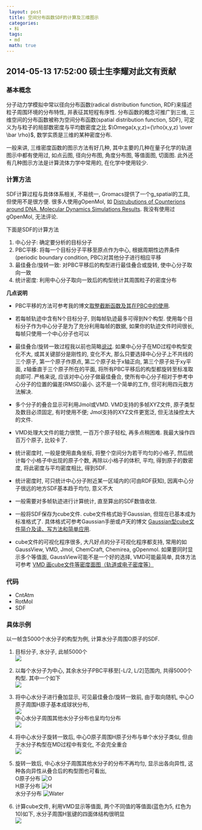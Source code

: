 ```yaml
---
 layout: post
 title: 空间分布函数SDF的计算及三维图示
 categories: 
 - 科
 tags:
 - md
 math: true
---
```


## 2014-05-13 17:52:00 硕士生李耀对此文有贡献

### 基本概念

分子动力学模拟中常以径向分布函数(radical distribution function, RDF)来描述粒子周围环境的分布特性, 并表征其短程有序性. 
分布函数的概念可推广到三维, 三维空间的分布函数被称为空间分布函数(spatial distribution function, SDF),
可定义为与粒子的局部数密度与平均数密度之比 $\Omega(x,y,z)={\rho(x,y,z) \over \bar \rho}$, 数学实质是三维的某种密度分布.

一般来讲, 三维密度函数的图示方法有好几种, 其中主要的几种在量子化学的轨道图示中都有使用过, 
如点云图, 径向分布图, 角度分布图, 等值面图, 切面图. 此外还有几种图示方法是计算流体力学中常用的, 在化学中使用较少.

### 计算方法

SDF计算过程与具体体系相关, 不易统一, Gromacs提供了一个g_spatial的工具, 但使用不是很方便. 很多人使用gOpenMol, 如
[Distrubutions of Counterions around DNA. Molecular Dynamics Simulations Results](http://www.fos.su.se/~sasha/dna_sim/).
我没有使用过gOpenMol, 无法评论.

下面是SDF的计算方法

1. 中心分子: 确定要分析的目标分子
2. PBC平移: 将每一个目标分子平移至原点作为中心, 根据周期性边界条件(periodic boundary condition, PBC)对其他分子进行相应平移
3. 最佳叠合/旋转一致: 对PBC平移后的构型进行最佳叠合或旋转, 使中心分子取向一致
4. 统计密度: 利用中心分子取向一致后的构型统计其周围粒子的密度分布


**几点说明**

- PBC平移的方法可参考我的博文[取整截断函数及其在PBC中的使用](http://blog.sciencenet.cn/blog-548663-717442.html).

- 若每帧轨迹中含有N个目标分子, 则每帧轨迹最多可得到N个构型. 使用每个目标分子作为中心分子是为了充分利用每帧的数据, 
如果你的轨迹文件时间很长, 每帧只使用一个中心分子也可以

- 最佳叠合/旋转一致过程我以前也简略[说过](http://blog.sciencenet.cn/blog-548663-719298.html). 
如果中心分子在MD过程中构型变化不大, 或其关键部分是刚性的, 变化不大, 那么只要选择中心分子上不共线的三个原子, 
第一个原子作原点, 第二个原子处于x轴正向, 第三个原子处于xy平面, z轴垂直于三个原子所在的平面, 将所有PBC平移后的构型都旋转至标准取向即可. 
严格来说, 应该对中心分子做最佳叠合, 使所有中心分子相对于参考中心分子的位置的偏差(RMSD)最小. 这不是一个简单的工作, 但可利用四元数方法解决.

- 多个分子的叠合显示可利用Jmol或VMD. VMD支持的多帧XYZ文件, 原子类型及数目必须固定, 有时使用不便; Jmol支持的XYZ文件更宽泛, 但无法操控太大的文件.

- VMD处理大文件的能力很赞, 一百万个原子轻松, 再多点稍困难. 我最大操作四百万个原子, 比较卡了.

- 统计密度时, 一般是使用直角坐标, 将整个空间分为若干均匀的小格子, 然后统计每个小格子中出现的原子个数, 再除以小格子的体积, 平均, 得到原子的数密度, 
将此密度与平均密度相比, 得到SDF.

- 统计密度时, 可只统计中心分子附近某一区域内的(可由RDF获知), 因离中心分子很远的地方SDF基本趋于均匀, 意义不大

- 一般需要对多帧轨迹进行计算统计, 直至算出的SDF数值收敛.

- 一般将SDF保存为cube文件. cube文件格式始于Gaussian, 但现在已基本成为标准格式了. 
具体格式可参考Gaussian手册或卢天的博文
[Gaussian型cube文件简介及读、写方法和简单应用](http://hi.baidu.com/sobereva/item/4e1fb2da4f023317e1f46fc5?qq-pf-to=pcqq.c2c).

- cube文件的可视化程序很多, 大凡好点的分子可视化程序都支持, 常用的如GaussView, VMD, Jmol, ChemCraft, Chemirea, gOpenmol. 
如果要同时显示多个等值面, GaussView可能不是一个好的选择, VMD可能最简单, 具体方法可参考
[VMD 画cube文件等密度面图（轨道或电子密度等）](http://blog.163.com/jjf_sxnu/blog/static/6511705720130605542933)


### 代码

- CntAtm
- RotMol
- SDF


### 具体示例

以一帧含5000个水分子的构型为例, 计算水分子周围O原子的SDF.

1. 目标分子, 水分子, 此帧5000个  
   ![](/pic/2014-05-13-SDF_W5k.png)

2. 以每个水分子为中心, 其余水分子PBC平移至[-L/2, L/2]范围内, 共得5000个构型. 其中一个如下  
	![](/pic/2014-05-13-SDF_W5k_Cnt1.png)

3. 将中心水分子进行叠加显示, 可见最佳叠合/旋转一致前, 由于取向随机, 中心O原子周围H原子基本成球状分布,  
	![](/pic/2014-05-13-SDF_W5k~Cnt.png)  
	中心水分子周围其他水分子分布也呈均匀分布  
	![](/pic/2014-05-13-SDF_W5k~Cnt_All.png)

4. 将中心水分子旋转一致后, 中心O原子周围H原子分布与单个水分子类似, 但由于水分子构型在MD过程中有变化, 不会完全重合  
	![](/pic/2014-05-13-SDF_W5k~Cnt~Rot.png)

5. 旋转一致后, 中心水分子周围其他水分子的分布不再均匀, 显示出各向异性, 这种各向异性从叠合后的构型图也可看出,  
	O原子分布 ![O](/pic/2014-05-13-SDF_W5k_O.png)  
	H原子分布 ![H](/pic/2014-05-13-SDF_W5k_H.png)  
	水分子分布 ![Water](/pic/2014-05-13-SDF_W5k_OH.png)

6. 计算cube文件, 利用VMD显示等值面, 两个不同值的等值面(蓝色为5, 红色为10)如下, 水分子周围H氢键的四面体结构很明显   
	![](/pic/2014-05-13-SDF_W5k_SDF.png)

